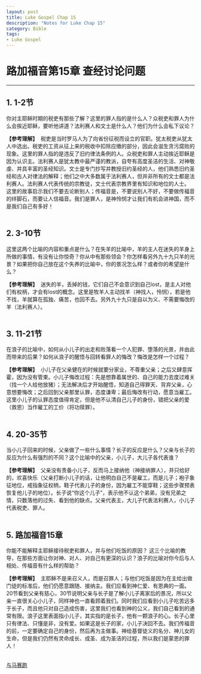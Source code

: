 ```yaml
--- 
layout: post
title: Luke Gospel Chap 15
description: "Notes for Luke Chap 15"
category: Bible
tags: 
- Luke Gospel
---
```


# 路加福音第15章 查经讨论问题

----------------

## 1. 1-2节<br>

你对主耶稣时期的税吏有那些了解？这里的罪人指的是什么人？众税吏和罪人为什么会挨近耶稣，要听他讲道？法利赛人和文士是什么人？他们为什么会私下议论？<br>

**【参考理解】** &nbsp;税吏是当时罗马人为了向省份征税而设立的官职。犹太税吏从犹太人中选出。税吏的工资从征上来的税收中扣除应缴的部分，因此会滋生贪污腐败的现象。这里的罪人指的是违反了旧约律法条例的人。众税吏和罪人主动挨近耶稣是因为认识主。法利赛人是犹太教中最严谨的教派，自夸有高度圣洁的生活、对神敬虔、并具丰富的圣经知识。文士是专门抄写并教授旧约圣经的人，他们熟悉旧约圣经和古人对律法的解释；他们之中大多数属于法利赛人，但并非所有的文士都是法利赛人。法利赛人代表传统的宗教徒，文士代表宗教界里有知识和地位的人士。<br>
这里的故事启示我们不要去论断别人；传福音是，不要说别人不好，不要做传福音的绊脚石，而要让人信福音。我们是罪人，是神怜悯才让我们有机会进神国，而不是我们自己有多好！<br><br>

## 2. 3-10节<br>

这里这两个比喻的内容和重点是什么？在失羊的比喻中，羊的主人在迷失的羊身上所做的事情，有没有让你惊奇？你从中有那些领会？你怎样看另外九十九只羊的光景？如果把你自己放在这个失养的比喻中，你的景况怎么样？或者你的希望是什么？<br>

**【参考理解】** &nbsp;迷失的羊，丢掉的钱，它们自己不会意识到自己lost，是主人对他们有权柄，才会有lost的概念。这里是牧羊人主动找羊（神找人，怜悯），若是他不找，羊就算在孤独、痛苦，也回不去。另外九十九只是自以为义、不需要悔改的羊（法利赛人）。<br><br>

## 3. 11-21节<br>

在浪子的比喻中，如何从小儿子的出走和败落看一个人犯罪、堕落的光景，并由此而带来的后果？如何从浪子的醒悟与回转看罪人的悔改？悔改是怎样一个过程？<br>

**【参考理解】** &nbsp;小儿子在父亲健在的时候就要分家业，不尊重父亲；之后又肆意挥霍，因为没有管束。小儿子悔改过程：先是想靠着属世的、自己的能力去度过难关（找一个人给他放猪）；无法解决后才开始醒悟，知道自己得罪天、背弃父亲，心意想要悔改；之后回到父亲那里认罪，态度谦卑；最后悔改有行动，愿意当雇工。这里小儿子的认罪态度值得肯定，但是他不认清自己儿子的身份，错把父亲的爱（救恩）当作雇工的工价（将功赎罪）。<br><br>

## 4. 20-35节<br>

当小儿子回来的时候，父亲做了一些什么事情？长子的反应是什么？父亲与长子的反应为什么有强烈的不同？这个比喻中的父亲，小儿子，大儿子各代表谁？<br>

**【参考理解】** &nbsp;父亲没有责备小儿子，反而马上接纳他（神接纳罪人），并只给好的，欢喜快乐（父亲打断小儿子的话，让他明白自己不是雇工，而是儿子；袍子象征地位，戒指象征权柄，鞋子代表儿子的身份，因为雇工不能穿鞋；这些步骤预表恢复他儿子的地位）。长子说“你这个儿子”，表示他不认这个弟弟，没有兄弟之情，只数落他的过失、看到他的缺点。父亲代表主，大儿子代表法利赛人，小儿子代表税吏、罪人。<br><br>

## 5. 路加福音15章<br>

你能不能解释主耶稣接待税吏和罪人，并与他们吃饭的原因？ 这三个比喻的教导，在那些方面让你对神、对人、对自己有更深的认识？浪子的比喻对你今后与人相处、传福音有什么样的帮助？<br>

**【参考理解】** &nbsp;主耶稣不是来召义人，而是召罪人；与他们吃饭是因为在主给出做门徒的标准后，他们仍愿意跟随、接纳主。我们应看到神仁爱、有恩典的一面。20节看到父亲有慈心，30节说明父亲与长子是了解小儿子离家后的景况，所以父亲一直很关心小儿子，同样神也一直看顾着我们。同时我们应看到小儿子吃苦远多于长子，而且他只对自己造成伤害，这里我们也看到神的公义，我们自己看到的通常有限。浪子这里表面指小儿子，其实指的是长子，他有一颗浪子的心。长子心里只有律法、只懂是非，没有爱。如果这是长子的家，小儿子决回不去。我们传福音的前，一定要确定自己的身份，然后再为主做事。神给基督徒义的名分、神儿女的生命，但是我们仍然有灵命成长、成圣、成为圣洁的过程，所以我们是蒙恩的罪人！<br><br>

[与马赛跑](http://www.racingwithhorse.org/t/35#reply0)
